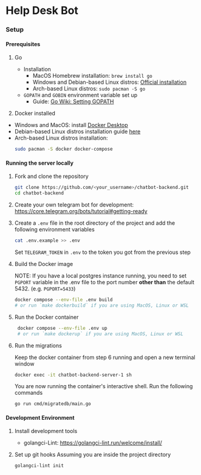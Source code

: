 # Help Desk Bot

### Setup

#### Prerequisites

1.  Go

    - Installation
      - MacOS Homebrew installation: `brew install go`
      - Windows and Debian-based Linux distros: [Official installation](https://go.dev/doc/install)
      - Arch-based Linux distros: `sudo pacman -S go`
    - `GOPATH` and `GOBIN` environment variable set up
      - Guide: [Go Wiki: Setting GOPATH](https://go.dev/wiki/SettingGOPATH)

2.  Docker installed

- Windows and MacOS: install [Docker Desktop](https://docs.docker.com/desktop/)
- Debian-based Linux distros installation guide [here](https://docs.docker.com/engine/install/debian/)
- Arch-based Linux distros installation:
  ```bash
  sudo pacman -S docker docker-compose
  ```

#### Running the server locally

1. Fork and clone the repository

   ```bash
   git clone https://github.com/<your_username>/chatbot-backend.git
   cd chatbot-backend
   ```

2. Create your own telegram bot for development: https://core.telegram.org/bots/tutorial#getting-ready

3. Create a `.env` file in the root directory of the project and add the following environment variables

   ```bash
   cat .env.example >> .env
   ```

   Set `TELEGRAM_TOKEN` in `.env` to the token you got from the previous step

4. Build the Docker image

   NOTE: If you have a local postgres instance running, you need to set `PGPORT` variable in the .env file to the port number **other than** the default 5432. (e.g. `PGPORT=5433`)

   ```bash
   docker compose --env-file .env build
   # or run `make dockerbuild` if you are using MacOS, Linux or WSL
   ```

5. Run the Docker container

   ```bash
    docker compose --env-file .env up
    # or run `make dockerup` if you are using MacOS, Linux or WSL
   ```

6. Run the migrations

   Keep the docker container from step 6 running and open a new terminal window

   ```bash
   docker exec -it chatbot-backend-server-1 sh
   ```

   You are now running the container's interactive shell. Run the following commands

   ```bash
   go run cmd/migratedb/main.go
   ```

#### Development Environment

1. Install development tools

   - golangci-Lint: https://golangci-lint.run/welcome/install/

2. Set up git hooks
   Assuming you are inside the project directory

   ```bash
   golangci-lint init
   ```

